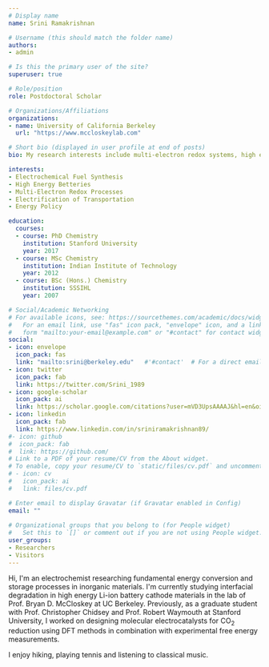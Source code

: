 ```yaml
---
# Display name
name: Srini Ramakrishnan

# Username (this should match the folder name)
authors:
- admin

# Is this the primary user of the site?
superuser: true

# Role/position
role: Postdoctoral Scholar

# Organizations/Affiliations
organizations:
- name: University of California Berkeley
  url: "https://www.mccloskeylab.com"

# Short bio (displayed in user profile at end of posts)
bio: My research interests include multi-electron redox systems, high energy batteries and electrocatalytic transformations.

interests:
- Electrochemical Fuel Synthesis
- High Energy Betteries
- Multi-Electron Redox Processes
- Electrification of Transportation
- Energy Policy

education:
  courses:
  - course: PhD Chemistry
    institution: Stanford University
    year: 2017
  - course: MSc Chemistry
    institution: Indian Institute of Technology
    year: 2012
  - course: BSc (Hons.) Chemistry
    institution: SSSIHL
    year: 2007

# Social/Academic Networking
# For available icons, see: https://sourcethemes.com/academic/docs/widgets/#icons
#   For an email link, use "fas" icon pack, "envelope" icon, and a link in the
#   form "mailto:your-email@example.com" or "#contact" for contact widget.
social:
- icon: envelope
  icon_pack: fas
  link: "mailto:srini@berkeley.edu"   #'#contact'  # For a direct email link, use "mailto:test@example.org".
- icon: twitter
  icon_pack: fab
  link: https://twitter.com/Srini_1989
- icon: google-scholar
  icon_pack: ai
  link: https://scholar.google.com/citations?user=mVD3UpsAAAAJ&hl=en&oi=ao
- icon: linkedin
  icon_pack: fab
  link: https://www.linkedin.com/in/sriniramakrishnan89/
#- icon: github
#  icon_pack: fab
#  link: https://github.com/
# Link to a PDF of your resume/CV from the About widget.
# To enable, copy your resume/CV to `static/files/cv.pdf` and uncomment the lines below.  
# - icon: cv
#   icon_pack: ai
#   link: files/cv.pdf

# Enter email to display Gravatar (if Gravatar enabled in Config)
email: ""
  
# Organizational groups that you belong to (for People widget)
#   Set this to `[]` or comment out if you are not using People widget.  
user_groups:
- Researchers
- Visitors
---
```

Hi, I'm an electrochemist researching fundamental energy conversion and storage processes in inorganic materials. I'm currently studying interfacial degradation in high energy Li-ion battery cathode materials in the lab of Prof. Bryan D. McCloskey at UC Berkeley. Previously, as a graduate student with Prof. Christopher Chidsey and Prof. Robert Waymouth at Stanford University, I worked on designing molecular electrocatalysts for CO<sub>2</sub> reduction using DFT methods in combination with experimental free energy measurements. 

I enjoy hiking, playing tennis and listening to classical music.
